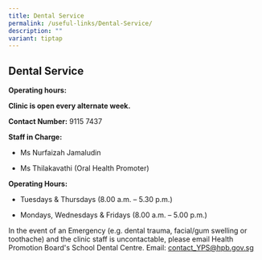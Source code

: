 ```yaml
---
title: Dental Service
permalink: /useful-links/Dental-Service/
description: ""
variant: tiptap
---
```

<h2>Dental Service</h2><p><strong>Operating hours:</strong></p><p><strong>Clinic is open every alternate week.</strong></p><p><strong>Contact Number:</strong>&nbsp;9115 7437</p><p><strong>Staff in Charge:</strong></p><ul data-tight="true" class="tight"><li><p>Ms Nurfaizah Jamaludin</p></li><li><p>Ms Thilakavathi (Oral Health Promoter)</p></li></ul><p><strong>Operating Hours:</strong></p><ul data-tight="true" class="tight"><li><p>Tuesdays &amp; Thursdays (8.00 a.m. – 5.30 p.m.)</p></li><li><p>Mondays, Wednesdays &amp; Fridays (8.00 a.m. – 5.00 p.m.)</p></li></ul><p>In the event of an Emergency (e.g. dental trauma, facial/gum swelling or toothache) and the clinic staff is uncontactable, please email Health Promotion Board's School Dental Centre. Email:&nbsp;<a href="mailto:contact_YPS@hpb.gov.sg" rel="noopener noreferrer nofollow" target="_blank">contact_YPS@hpb.gov.sg</a></p>